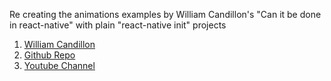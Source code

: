 Re creating the animations examples by William Candillon's "Can it be done in react-native" with plain "react-native init" projects


1. [William Candillon](https://github.com/wcandillon)
2. [Github Repo](https://github.com/wcandillon/can-it-be-done-in-react-native)
3. [Youtube Channel](https://www.youtube.com/channel/UC806fwFWpiLQV5y-qifzHnA)
